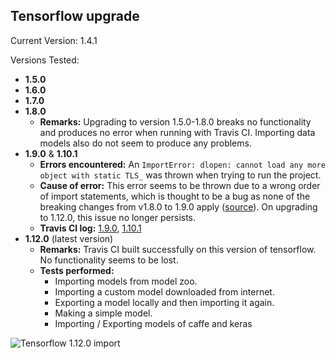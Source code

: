 ## Tensorflow upgrade

Current Version: 1.4.1

Versions Tested:
 - **1.5.0**
 - **1.6.0**
 - **1.7.0**
 - **1.8.0** 
    - **Remarks:** Upgrading to version 1.5.0-1.8.0 breaks no functionality and produces no error when running with Travis CI. Importing data models also do not seem to produce any problems.
 - **1.9.0** & **1.10.1** 
    - **Errors encountered:** An `ImportError: dlopen: cannot load any more object with static TLS_` was thrown when trying to run the project.
    - **Cause of error:** This error seems to be thrown due to a wrong order of import statements, which is thought to be a bug as none of the breaking changes from v1.8.0 to 1.9.0 apply ([source](https://github.com/tensorflow/tensorflow/blob/master/RELEASE.md#breaking-changes-2)). On upgrading to 1.12.0, this issue no longer persists. 
    - **Travis CI log:** [1.9.0](https://travis-ci.com/c0derlint/Fabrik/builds/90459224), [1.10.1](https://travis-ci.com/c0derlint/Fabrik/builds/90600645)
 - **1.12.0** (latest version) 
    - **Remarks:** Travis CI built successfully on this version of tensorflow. No functionality seems to be lost.
    - **Tests performed:**
        - Importing models from model zoo.
        - Importing a custom model downloaded from internet.
        - Exporting a model locally and then importing it again.
        - Making a simple model.
        - Importing / Exporting models of caffe and keras

 ![Tensorflow 1.12.0 import](https://i.imgur.com/8CZpF5q.png)
